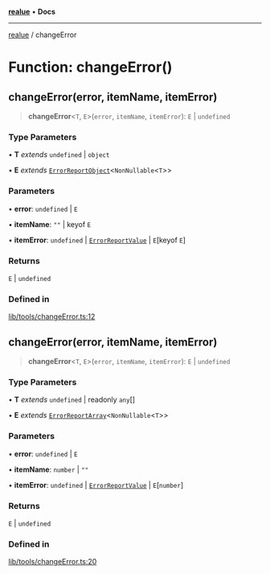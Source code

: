 [**realue**](../README.md) • **Docs**

***

[realue](../README.md) / changeError

# Function: changeError()

## changeError(error, itemName, itemError)

> **changeError**\<`T`, `E`\>(`error`, `itemName`, `itemError`): `E` \| `undefined`

### Type Parameters

• **T** *extends* `undefined` \| `object`

• **E** *extends* [`ErrorReportObject`](../type-aliases/ErrorReportObject.md)\<`NonNullable`\<`T`\>\>

### Parameters

• **error**: `undefined` \| `E`

• **itemName**: `""` \| keyof `E`

• **itemError**: `undefined` \| [`ErrorReportValue`](../type-aliases/ErrorReportValue.md) \| `E`\[keyof `E`\]

### Returns

`E` \| `undefined`

### Defined in

[lib/tools/changeError.ts:12](https://github.com/nevoland/realue/blob/bda2c81a122722d2211255b398b35c625b1e6a1c/lib/tools/changeError.ts#L12)

## changeError(error, itemName, itemError)

> **changeError**\<`T`, `E`\>(`error`, `itemName`, `itemError`): `E` \| `undefined`

### Type Parameters

• **T** *extends* `undefined` \| readonly `any`[]

• **E** *extends* [`ErrorReportArray`](../type-aliases/ErrorReportArray.md)\<`NonNullable`\<`T`\>\>

### Parameters

• **error**: `undefined` \| `E`

• **itemName**: `number` \| `""`

• **itemError**: `undefined` \| [`ErrorReportValue`](../type-aliases/ErrorReportValue.md) \| `E`\[`number`\]

### Returns

`E` \| `undefined`

### Defined in

[lib/tools/changeError.ts:20](https://github.com/nevoland/realue/blob/bda2c81a122722d2211255b398b35c625b1e6a1c/lib/tools/changeError.ts#L20)

